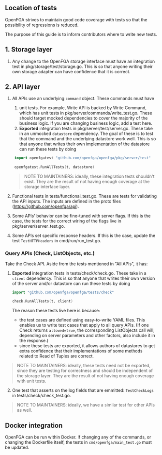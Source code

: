 ## Location of tests

OpenFGA strives to maintain good code coverage with tests so that the possibility of regressions is reduced.

The purpose of this guide is to inform contributors where to write new tests.

## 1. Storage layer

1. Any change to the OpenFGA storage interface must have an integration test in pkg/storage/test/storage.go. This is so that anyone writing their own storage adapter can have confidence that it is correct.

## 2. API layer

1. All APIs use an underlying `command` object. These commands must have
   1. unit tests. For example, Write API is backed by Write Command, which has unit tests in pkg/server/commands/write_test.go. These should target mocked dependencies to cover the majority of the business logic. If you are changing business logic, add a test here.
   2. **Exported** integration tests in pkg/server/test/server.go. These take in an unmocked `datastore` dependency. The goal of these is to test that the command and the underlying datastore work well. This is so that anyone that writes their own implementation of the datastore can run these tests by doing

   ```go
    import openfgatest "github.com/openfga/openfga/pkg/server/test"
    
    openfgatest.RunAllTests(t, datastore)
    ```

      > NOTE TO MAINTAINERS: ideally, these integration tests shouldn't exist. They are the result of not having enough coverage at the storage interface layer.

2. Functional tests in tests/functional_test.go. These are tests for validating the API inputs. The inputs are defined in the proto files (https://github.com/openfga/api).
3. Some APIs' behavior can be fine-tuned with server flags. If this is the case, the tests for the correct wiring of the flags live in pkg/server/server_test.go.
4. Some APIs set specific response headers. If this is the case, update the test `TestHTTPHeaders` in cmd/run/run_test.go.
 
### Query APIs (Check, ListObjects, etc.)

Take the Check API. Aside from the tests mentioned in "All APIs", it has:

1. **Exported** integration tests in tests/check/check.go. These take in a `client` dependency. This is so that anyone that writes their own version of the server and/or datastore can run these tests by doing
    ```go
    import "github.com/openfga/openfga/tests/check"
    
    check.RunAllTests(t, client)
    ```

    The reason these tests live here is because:
      - the test cases are defined using easy-to-write YAML files. This enables us to write test cases that apply to all query APIs. (If one Check returns `allowed=true`, the corresponding ListObjects call will, depending on server parameters and other factors, also include it in the response.)
      - since these tests are exported, it allows authors of datastores to get extra confidence that their implementations of some methods related to Read of Tuples are correct.

> NOTE TO MAINTAINERS: ideally, these tests need not be exported, since they are testing for correctness and should be independent of the storage layer. They are the result of not having enough coverage with unit tests.

2. One test that asserts on the log fields that are emmitted: `TestCheckLogs` in tests/check/check_test.go.

> NOTE TO MAINTAINERS: ideally, we have a similar test for other APIs as well.

## Docker integration

OpenFGA can be run within Docker. If changing any of the commands, or changing the Dockerfile itself, the tests in `cmd/openfga/main_test.go` must be updated.